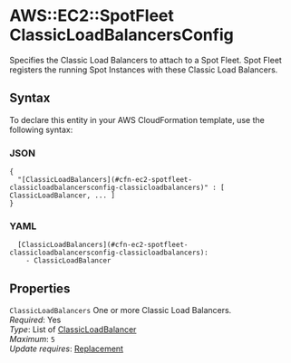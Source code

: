 # AWS::EC2::SpotFleet ClassicLoadBalancersConfig<a name="aws-properties-ec2-spotfleet-classicloadbalancersconfig"></a>

Specifies the Classic Load Balancers to attach to a Spot Fleet\. Spot Fleet registers the running Spot Instances with these Classic Load Balancers\.

## Syntax<a name="aws-properties-ec2-spotfleet-classicloadbalancersconfig-syntax"></a>

To declare this entity in your AWS CloudFormation template, use the following syntax:

### JSON<a name="aws-properties-ec2-spotfleet-classicloadbalancersconfig-syntax.json"></a>

```
{
  "[ClassicLoadBalancers](#cfn-ec2-spotfleet-classicloadbalancersconfig-classicloadbalancers)" : [ ClassicLoadBalancer, ... ]
}
```

### YAML<a name="aws-properties-ec2-spotfleet-classicloadbalancersconfig-syntax.yaml"></a>

```
  [ClassicLoadBalancers](#cfn-ec2-spotfleet-classicloadbalancersconfig-classicloadbalancers): 
    - ClassicLoadBalancer
```

## Properties<a name="aws-properties-ec2-spotfleet-classicloadbalancersconfig-properties"></a>

`ClassicLoadBalancers`  <a name="cfn-ec2-spotfleet-classicloadbalancersconfig-classicloadbalancers"></a>
One or more Classic Load Balancers\.  
*Required*: Yes  
*Type*: List of [ClassicLoadBalancer](aws-properties-ec2-spotfleet-classicloadbalancer.md)  
*Maximum*: `5`  
*Update requires*: [Replacement](https://docs.aws.amazon.com/AWSCloudFormation/latest/UserGuide/using-cfn-updating-stacks-update-behaviors.html#update-replacement)